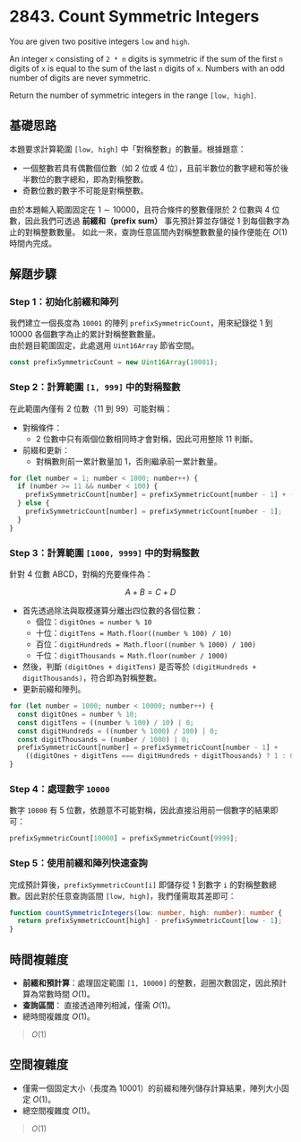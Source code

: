 # 2843. Count Symmetric Integers

You are given two positive integers `low` and `high`.

An integer `x` consisting of `2 * n` digits is symmetric 
if the sum of the first `n` digits of `x` is equal to the sum of the last `n` digits of `x`. 
Numbers with an odd number of digits are never symmetric.

Return the number of symmetric integers in the range `[low, high]`.

## 基礎思路

本題要求計算範圍 `[low, high]` 中「對稱整數」的數量。根據題意：

- 一個整數若具有偶數個位數（如 2 位或 4 位），且前半數位的數字總和等於後半數位的數字總和，即為對稱整數。
- 奇數位數的數字不可能是對稱整數。

由於本題輸入範圍固定在 $1 \sim 10000$，且符合條件的整數僅限於 2 位數與 4 位數，因此我們可透過 **前綴和（prefix sum）** 事先預計算並存儲從 1 到每個數字為止的對稱整數數量。
如此一來，查詢任意區間內對稱整數數量的操作便能在 $O(1)$ 時間內完成。

## 解題步驟

### Step 1：初始化前綴和陣列

我們建立一個長度為 `10001` 的陣列 `prefixSymmetricCount`，用來紀錄從 1 到 10000 各個數字為止的累計對稱整數數量。  
由於題目範圍固定，此處選用 `Uint16Array` 節省空間。

```typescript
const prefixSymmetricCount = new Uint16Array(10001);
```

### Step 2：計算範圍 `[1, 999]` 中的對稱整數

在此範圍內僅有 2 位數（11 到 99）可能對稱：

- 對稱條件：
   - 2 位數中只有兩個位數相同時才會對稱，因此可用整除 11 判斷。
- 前綴和更新：
   - 對稱數則前一累計數量加 1，否則繼承前一累計數量。

```typescript
for (let number = 1; number < 1000; number++) {
  if (number >= 11 && number < 100) {
    prefixSymmetricCount[number] = prefixSymmetricCount[number - 1] + (number % 11 === 0 ? 1 : 0);
  } else {
    prefixSymmetricCount[number] = prefixSymmetricCount[number - 1];
  }
}
```

### Step 3：計算範圍 `[1000, 9999]` 中的對稱整數

針對 4 位數 ABCD，對稱的充要條件為：

$$
A + B = C + D
$$

- 首先透過除法與取模運算分離出四位數的各個位數：
   - 個位：`digitOnes = number % 10`
   - 十位：`digitTens = Math.floor((number % 100) / 10)`
   - 百位：`digitHundreds = Math.floor((number % 1000) / 100)`
   - 千位：`digitThousands = Math.floor(number / 1000)`
- 然後，判斷 `(digitOnes + digitTens)` 是否等於 `(digitHundreds + digitThousands)`，符合即為對稱整數。
- 更新前綴和陣列。

```typescript
for (let number = 1000; number < 10000; number++) {
  const digitOnes = number % 10;
  const digitTens = ((number % 100) / 10) | 0;
  const digitHundreds = ((number % 1000) / 100) | 0;
  const digitThousands = (number / 1000) | 0;
  prefixSymmetricCount[number] = prefixSymmetricCount[number - 1] +
    ((digitOnes + digitTens === digitHundreds + digitThousands) ? 1 : 0);
}
```

### Step 4：處理數字 `10000`

數字 `10000` 有 5 位數，依題意不可能對稱，因此直接沿用前一個數字的結果即可：

```typescript
prefixSymmetricCount[10000] = prefixSymmetricCount[9999];
```

### Step 5：使用前綴和陣列快速查詢

完成預計算後，`prefixSymmetricCount[i]` 即儲存從 1 到數字 `i` 的對稱整數總數。因此對於任意查詢區間 `[low, high]`，我們僅需取其差即可：

```typescript
function countSymmetricIntegers(low: number, high: number): number {
  return prefixSymmetricCount[high] - prefixSymmetricCount[low - 1];
}
```

## 時間複雜度

- **前綴和預計算**：處理固定範圍 `[1, 10000]` 的整數，迴圈次數固定，因此預計算為常數時間 $O(1)$。
- **查詢區間**： 直接透過陣列相減，僅需 $O(1)$。
- 總時間複雜度 $O(1)$。

> $O(1)$

## 空間複雜度

- 僅需一個固定大小（長度為 10001）的前綴和陣列儲存計算結果，陣列大小固定 $O(1)$。
- 總空間複雜度 $O(1)$。

> $O(1)$
